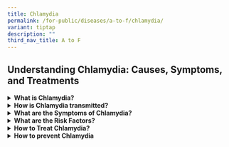 ```yaml
---
title: Chlamydia
permalink: /for-public/diseases/a-to-f/chlamydia/
variant: tiptap
description: ""
third_nav_title: A to F
---
```

<h2>Understanding Chlamydia: Causes, Symptoms, and Treatments</h2>
<div data-type="detailGroup" class="isomer-accordion isomer-accordion-white">
<details class="isomer-details">
<summary><strong>What is Chlamydia?&nbsp;&nbsp;</strong>
</summary>
<div data-type="detailsContent" class="isomer-details-content">
<p>Chlamydia is a common sexually transmitted infection (STI) caused by the
bacterium <em>Chlamydia trachomatis</em>. It can occur in both men and women.
It is easily treated and cured with antibiotics.</p>
</div>
</details>
<details class="isomer-details">
<summary><strong>How is Chlamydia transmitted?&nbsp;&nbsp;</strong>
</summary>
<div data-type="detailsContent" class="isomer-details-content">
<p>Chlamydia can be transmitted through vaginal, anal, or oral sex.</p>
<p>Common scenarios include:</p>
<ul data-tight="true" class="tight">
<li>
<p>Sharing sex toys that are not washed or covered with a new condom each
time they are used;</p>
</li>
<li>
<p>Your genitals touching your partner's; or</p>
</li>
<li>
<p>Infected semen or vaginal fluid getting into your eye.</p>
</li>
</ul>
<p></p>
<p>Pregnant women can also transmit chlamydia to their babies.</p>
<p>Chlamydia cannot be spread through casual contact, such as kissing and
hugging, or from sharing baths, towels, swimming pools, toilet seats or
cutlery.</p>
</div>
</details>
<details class="isomer-details">
<summary><strong>What are the Symptoms of Chlamydia?</strong>
</summary>
<div data-type="detailsContent" class="isomer-details-content">
<p>Symptoms of early infection often go unnoticed. When they occur, they
are usually mild and appear one to three weeks after exposure.</p>
<table style="minWidth: 50px">
<colgroup>
<col>
<col>
</colgroup>
<tbody>
<tr>
<td rowspan="1" colspan="1">
<p></p>
</td>
<td rowspan="1" colspan="1">
<p></p>
</td>
</tr>
<tr>
<td rowspan="1" colspan="1">
<p>For Men</p>
</td>
<td rowspan="1" colspan="1">
<ul data-tight="true" class="tight">
<li>
<p>Burning when urinating;</p>
</li>
<li>
<p>Discharge from the penis; or</p>
</li>
<li>
<p>Pain or discomfort in the testicles</p>
</li>
</ul>
</td>
</tr>
<tr>
<td rowspan="1" colspan="1">
<p>For Women</p>
</td>
<td rowspan="1" colspan="1">
<ul data-tight="true" class="tight">
<li>
<p>Abnormal vaginal discharge;</p>
</li>
<li>
<p>Bleeding between menstrual periods or after sex;</p>
</li>
<li>
<p>Pelvic pain; or</p>
</li>
<li>
<p>Burning sensation when urinating.</p>
</li>
</ul>
</td>
</tr>
<tr>
<td rowspan="1" colspan="1">
<p>For Men and Women</p>
</td>
<td rowspan="1" colspan="1">
<ul data-tight="true" class="tight">
<li>
<p>Anal pain;</p>
</li>
<li>
<p>Discharge; or</p>
</li>
<li>
<p>Bleeding.</p>
</li>
</ul>
</td>
</tr>
<tr>
<td rowspan="1" colspan="1">
<p></p>
</td>
<td rowspan="1" colspan="1">
<p></p>
</td>
</tr>
</tbody>
</table>
<p>Complications from chlamydia include:</p>
<ul data-tight="true" class="tight">
<li>
<p><a href="https://www.cdc.gov/std/hiv" rel="noopener noreferrer nofollow" target="_blank">Pelvic inflammatory disease (PID)</a>,
resulting in chronic pelvic pain, infertility, and pregnancy outside the
uterus due to permanent scarring of the fallopian tubes;</p>
</li>
<li>
<p>Conjunctivitis, if the eyes become contaminated with infectious secretions;</p>
</li>
<li>
<p>Epididymo-orchitis (tube carrying sperm from the testes) for males in
rare cases, resulting in fever, scrotal pain, swelling and sterility in
men; or</p>
</li>
<li>
<p>Reactive arthritis in very rare cases.</p>
</li>
</ul>
<p></p>
</div>
</details>
<details class="isomer-details">
<summary><strong>What are the Risk Factors?</strong>
</summary>
<div data-type="detailsContent" class="isomer-details-content">
<p>Risk factors include:</p>
<ul data-tight="true" class="tight">
<li>
<p>Unprotected sex with an infected person;</p>
</li>
<li>
<p>Having multiple sex partners;</p>
</li>
<li>
<p>Inconsistent condom use;</p>
</li>
<li>
<p>Persons who exchange sex for money or drugs; or</p>
</li>
<li>
<p>History or current infection for other STIs.</p>
</li>
</ul>
</div>
</details>
<details class="isomer-details">
<summary><strong>How to Treat Chlamydia?</strong>
</summary>
<div data-type="detailsContent" class="isomer-details-content">
<p>Chlamydia can be treated with antibiotics. A single dose of oral Azithromycin
or Doxycycline twice daily for one week is the most common treatment. Alternative
drugs like erythromycin may be prescribed for those who are pregnant or
younger than 18 years.</p>
<p>The infection usually resolves within one to two weeks. Consider retesting
if you are unsure of your partner’s STI status or have a new sex partner.</p>
</div>
</details>
<details class="isomer-details">
<summary><strong>How to prevent Chlamydia</strong>
</summary>
<div data-type="detailsContent" class="isomer-details-content">
<p>Ways to prevent chlamydia:</p>
<ul data-tight="true" class="tight">
<li>
<p>Use condoms correctly and consistently;</p>
</li>
<li>
<p>Limit the number of sex partners; and</p>
</li>
<li>
<p>Get tested for STIs regularly.</p>
</li>
</ul>
</div>
</details>
</div>
<p></p>